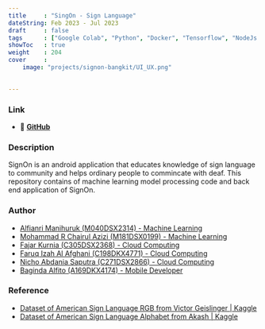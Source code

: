 ```yaml
---
title     : "SingOn - Sign Language"
dateString: Feb 2023 - Jul 2023
draft     : false
tags      : ["Google Colab", "Python", "Docker", "Tensorflow", "NodeJs    Servis", "Google Cloud Services", "Figma", "Android Studio"]
showToc   : true
weight    : 204
cover     :
    image: "projects/signon-bangkit/UI_UX.png"
    

--- 
```

### Link
- 🔗 [**GitHub**](https://github.com/Alfianri-Manihuruk/BangkitCapstoneSingOn)

### Description
SignOn is an android application that educates knowledge of sign language to community and helps ordinary people to commincate with deaf. This repository contains of machine learning model processing code and back end application of SignOn.

### Author
- [Alfianri Manihuruk (M040DSX2314) - Machine Learning](https://github.com/Alfianri-Manihuruk)
- [Mohammad R Chairul Azizi (M181DSX0199) - Machine Learning](https://github.com/mrizkyca)
- [Fajar Kurnia (C305DSX2368) - Cloud Computing](https://github.com/FJR139)
- [Faruq Izah Al Afghani (C198DKX4771) - Cloud Computing](https://github.com/frqwuzhere)
- [Nicho Abdania Saputra (C271DSX2866) - Cloud Computing](https://github.com/)
- [Baginda Alfito (A169DKX4174) - Mobile Developer](https://github.com/bagindaalfito)


### Reference
- [Dataset of American Sign Language RGB from Victor Geislinger | Kaggle](https://www.kaggle.com/datasets/mrgeislinger/asl-rgb-depth-fingerspelling-spelling-it-out)
- [Dataset of American Sign Language Alphabet from Akash | Kaggle](https://www.kaggle.com/datasets/grassknoted/asl-alphabet?resource=download-directory)
